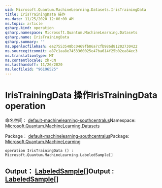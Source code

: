 ```yaml
---
uid: Microsoft.Quantum.MachineLearning.Datasets.IrisTrainingData
title: IrisTrainingData 操作
ms.date: 11/25/2020 12:00:00 AM
ms.topic: article
qsharp.kind: operation
qsharp.namespace: Microsoft.Quantum.MachineLearning.Datasets
qsharp.name: IrisTrainingData
qsharp.summary: ''
ms.openlocfilehash: ea27553548bc0469fb86a7cfb986d81202730422
ms.sourcegitcommit: a87c1aa8e7453360025e47ba614f25b02ea84ec3
ms.translationtype: MT
ms.contentlocale: zh-CN
ms.lasthandoff: 11/26/2020
ms.locfileid: "96196525"
---
```

# <a name="iristrainingdata-operation"></a><span data-ttu-id="0d194-102">IrisTrainingData 操作</span><span class="sxs-lookup"><span data-stu-id="0d194-102">IrisTrainingData operation</span></span>

<span data-ttu-id="0d194-103">命名空间： [default-machinelearning-southcentralus](xref:Microsoft.Quantum.MachineLearning.Datasets)</span><span class="sxs-lookup"><span data-stu-id="0d194-103">Namespace: [Microsoft.Quantum.MachineLearning.Datasets](xref:Microsoft.Quantum.MachineLearning.Datasets)</span></span>

<span data-ttu-id="0d194-104">Package： [default-machinelearning-southcentralus](https://nuget.org/packages/Microsoft.Quantum.MachineLearning)</span><span class="sxs-lookup"><span data-stu-id="0d194-104">Package: [Microsoft.Quantum.MachineLearning](https://nuget.org/packages/Microsoft.Quantum.MachineLearning)</span></span>




```qsharp
operation IrisTrainingData () : Microsoft.Quantum.MachineLearning.LabeledSample[]
```


## <a name="output--labeledsample"></a><span data-ttu-id="0d194-105">Output： [LabeledSample](xref:Microsoft.Quantum.MachineLearning.LabeledSample)[]</span><span class="sxs-lookup"><span data-stu-id="0d194-105">Output : [LabeledSample](xref:Microsoft.Quantum.MachineLearning.LabeledSample)[]</span></span>

